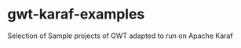 gwt-karaf-examples
==================

Selection of Sample projects of GWT adapted to run on Apache Karaf
